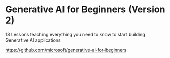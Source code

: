 # Generative AI for Beginners (Version 2)

18 Lessons teaching everything you need to know to start building Generative AI applications

<https://github.com/microsoft/generative-ai-for-beginners>
